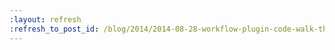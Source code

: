 ```yaml
---
:layout: refresh
:refresh_to_post_id: /blog/2014/2014-08-28-workflow-plugin-code-walk-through
---
```

